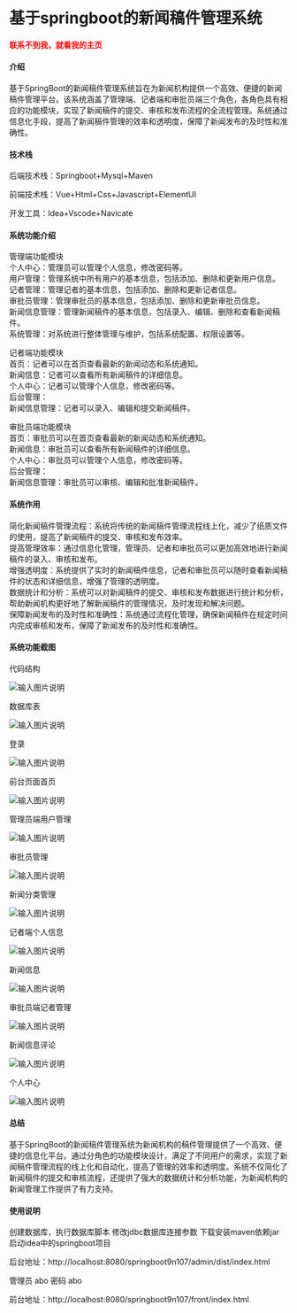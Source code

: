 # 基于springboot的新闻稿件管理系统

<h4 style='color:red'>联系不到我，就看我的主页 </h4> 
 
#### 介绍

基于SpringBoot的新闻稿件管理系统旨在为新闻机构提供一个高效、便捷的新闻稿件管理平台。该系统涵盖了管理端、记者端和审批员端三个角色，各角色具有相应的功能模块，实现了新闻稿件的提交、审核和发布流程的全流程管理。系统通过信息化手段，提高了新闻稿件管理的效率和透明度，保障了新闻发布的及时性和准确性。

#### 技术栈

后端技术栈：Springboot+Mysql+Maven

前端技术栈：Vue+Html+Css+Javascript+ElementUI

开发工具：Idea+Vscode+Navicate

#### 系统功能介绍

管理端功能模块  
个人中心：管理员可以管理个人信息，修改密码等。  
用户管理：管理系统中所有用户的基本信息，包括添加、删除和更新用户信息。  
记者管理：管理记者的基本信息，包括添加、删除和更新记者信息。  
审批员管理：管理审批员的基本信息，包括添加、删除和更新审批员信息。  
新闻信息管理：管理新闻稿件的基本信息，包括录入、编辑、删除和查看新闻稿件。  
系统管理：对系统进行整体管理与维护，包括系统配置、权限设置等。  

记者端功能模块  
首页：记者可以在首页查看最新的新闻动态和系统通知。  
新闻信息：记者可以查看所有新闻稿件的详细信息。  
个人中心：记者可以管理个人信息，修改密码等。  
后台管理：  
新闻信息管理：记者可以录入、编辑和提交新闻稿件。  

审批员端功能模块  
首页：审批员可以在首页查看最新的新闻动态和系统通知。  
新闻信息：审批员可以查看所有新闻稿件的详细信息。  
个人中心：审批员可以管理个人信息，修改密码等。  
后台管理：  
新闻信息管理：审批员可以审核、编辑和批准新闻稿件。  

#### 系统作用

简化新闻稿件管理流程：系统将传统的新闻稿件管理流程线上化，减少了纸质文件的使用，提高了新闻稿件的提交、审核和发布效率。  
提高管理效率：通过信息化管理，管理员、记者和审批员可以更加高效地进行新闻稿件的录入、审核和发布。  
增强透明度：系统提供了实时的新闻稿件信息，记者和审批员可以随时查看新闻稿件的状态和详细信息，增强了管理的透明度。  
数据统计和分析：系统可以对新闻稿件的提交、审核和发布数据进行统计和分析，帮助新闻机构更好地了解新闻稿件的管理情况，及时发现和解决问题。  
保障新闻发布的及时性和准确性：系统通过流程化管理，确保新闻稿件在规定时间内完成审核和发布，保障了新闻发布的及时性和准确性。  

#### 系统功能截图

代码结构

![输入图片说明](images/32b014109facf94d8d737a5ca05da7f.png)

数据库表

![输入图片说明](images/7a29c1f1684c1b97b1b7e4f582a42f9.png)

登录

![输入图片说明](images/547eca15c67d9c43cfe92caa5cee2b7.png)

前台页面首页

![输入图片说明](images/87d23df3a47836b79dfb6569a8356f9.png)

管理员端用户管理

![输入图片说明](images/7958a6833d041e9ce63033aea9ccdf3.png)

审批员管理

![输入图片说明](images/d1b71e46d9a3bdab702789af453b68f.png)

新闻分类管理

![输入图片说明](images/6d7be62379d2503e7013246dcf173b6.png)

记者端个人信息

![输入图片说明](images/1e83fa0137b347cb9dd3db904d8900b.png)

新闻信息

![输入图片说明](images/3bc2fc5fc2c2b5bbf7201b9ffe5c6e1.png)

审批员端记者管理

![输入图片说明](images/8e436336de71bcb07d602540c167fc0.png)

新闻信息评论

![输入图片说明](images/dbc054574c20e220621fe3c7c8d99ad.png)

个人中心

![输入图片说明](images/68e2e6f47aec5267086abeeeb462f47.png)

#### 总结

基于SpringBoot的新闻稿件管理系统为新闻机构的稿件管理提供了一个高效、便捷的信息化平台。通过分角色的功能模块设计，满足了不同用户的需求，实现了新闻稿件管理流程的线上化和自动化，提高了管理的效率和透明度。系统不仅简化了新闻稿件的提交和审核流程，还提供了强大的数据统计和分析功能，为新闻机构的新闻管理工作提供了有力支持。

#### 使用说明

创建数据库，执行数据库脚本 修改jdbc数据库连接参数 下载安装maven依赖jar 启动idea中的springboot项目

后台地址：http://localhost:8080/springboot9n107/admin/dist/index.html

管理员  abo 密码 abo

前台地址：http://localhost:8080/springboot9n107/front/index.html


